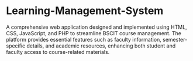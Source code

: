 # Learning-Management-System


A comprehensive web application designed and implemented using HTML, CSS, JavaScript, and PHP to streamline BSCIT course management. The platform provides essential features such as faculty information, semester-specific details, and academic resources, enhancing both student and faculty access to course-related materials.


